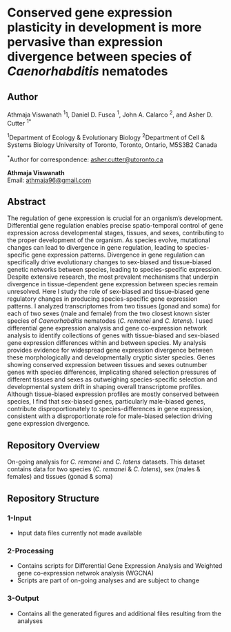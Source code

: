 # Conserved gene expression plasticity in development is more pervasive than expression divergence between species of _Caenorhabditis_ nematodes

## Author
Athmaja Viswanath <sup>1</sup>1, Daniel D. Fusca <sup>1</sup>, John A. Calarco <sup>2</sup>, and Asher D. Cutter <sup>1</sup><sup>*</sup>

<sup>1</sup>Department of Ecology & Evolutionary Biology 
<sup>2</sup>Department of Cell & Systems Biology
University of Toronto, Toronto, Ontario, M5S3B2 Canada

<sup>*</sup>Author for correspondence: asher.cutter@utoronto.ca

**Athmaja Viswanath**  
Email: [athmaja96@gmail.com](mailto:athmaja96@gmail.com)  

## Abstract
The regulation of gene expression is crucial for an organism’s development. Differential gene regulation enables precise spatio-temporal control of gene expression across developmental stages, tissues, and sexes, contributing to the proper development of the organism. As species evolve, mutational changes can lead to divergence in gene regulation, leading to species-specific gene expression patterns. Divergence in gene regulation can specifically drive evolutionary changes to sex-biased and tissue-biased genetic networks between species, leading to species-specific expression. Despite extensive research, the most prevalent mechanisms that underpin divergence in tissue-dependent gene expression between species remain unresolved. Here I study the role of sex-biased and tissue-biased gene regulatory changes in producing species-specific gene expression patterns. I analyzed transcriptomes from two tissues (gonad and soma) for each of two sexes (male and female) from the two closest known sister species of _Caenorhabditis_ nematodes (_C. remanei_ and _C. latens_). I used differential gene expression analysis and gene co-expression network analysis to identify collections of genes with tissue-biased and sex-biased gene expression differences within and between species. My analysis provides evidence for widespread gene expression divergence between these morphologically and developmentally cryptic sister species. Genes showing conserved expression between tissues and sexes outnumber genes with species differences, implicating shared selection pressures of different tissues and sexes as outweighing species-specific selection and developmental system drift in shaping overall transcriptome profiles. Although tissue-biased expression profiles are mostly conserved between species, I find that sex-biased genes, particularly male-biased genes, contribute disproportionately to species-differences in gene expression, consistent with a disproportionate role for male-biased selection driving gene expression divergence.

## Repository Overview
On-going analysis for _C. remanei_ and _C. latens_ datasets. This dataset contains data for two species (_C. remanei_ & _C. latens_), sex (males & females) and tissues (gonad & soma)

## Repository Structure

### 1-Input
- Input data files currently not made available

### 2-Processing
- Contains scripts for Differential Gene Expression Analysis and Weighted gene co-expression netwrok analysis (WGCNA)
- Scripts are part of on-going analyses and are subject to change

### 3-Output
- Contains all the generated figures and additional files resulting from the analyses
